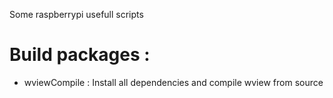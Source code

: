 
Some raspberrypi usefull scripts

# Build packages : 

- wviewCompile : Install all dependencies and compile wview from source